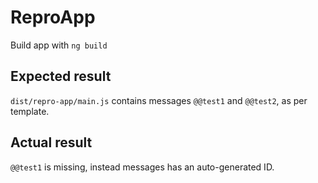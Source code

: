 # ReproApp

Build app with `ng build`

## Expected result

`dist/repro-app/main.js` contains messages `@@test1` and `@@test2`, as per template.

## Actual result

`@@test1` is missing, instead messages has an auto-generated ID.
